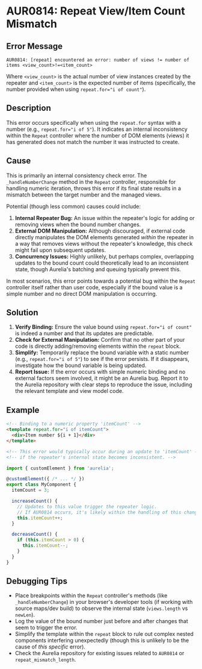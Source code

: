 # AUR0814: Repeat View/Item Count Mismatch

## Error Message

`AUR0814: [repeat] encountered an error: number of views != number of items <view_count>!=<item_count>`

Where `<view_count>` is the actual number of view instances created by the repeater and `<item_count>` is the expected number of items (specifically, the number provided when using `repeat.for="i of count"`).

## Description

This error occurs specifically when using the `repeat.for` syntax with a number (e.g., `repeat.for="i of 5"`). It indicates an internal inconsistency within the `Repeat` controller where the number of DOM elements (views) it has generated does not match the number it was instructed to create.

## Cause

This is primarily an internal consistency check error. The `_handleNumberChange` method in the `Repeat` controller, responsible for handling numeric iteration, throws this error if its final state results in a mismatch between the target number and the managed views.

Potential (though less common) causes could include:
1.  **Internal Repeater Bug:** An issue within the repeater's logic for adding or removing views when the bound number changes.
2.  **External DOM Manipulation:** Although discouraged, if external code directly manipulates the DOM elements generated *within* the repeater in a way that removes views without the repeater's knowledge, this check might fail upon subsequent updates.
3.  **Concurrency Issues:** Highly unlikely, but perhaps complex, overlapping updates to the bound count could theoretically lead to an inconsistent state, though Aurelia's batching and queuing typically prevent this.

In most scenarios, this error points towards a potential bug within the `Repeat` controller itself rather than user code, especially if the bound value is a simple number and no direct DOM manipulation is occurring.

## Solution

1.  **Verify Binding:** Ensure the value bound using `repeat.for="i of count"` is indeed a number and that its updates are predictable.
2.  **Check for External Manipulation:** Confirm that no other part of your code is directly adding/removing elements within the `repeat` block.
3.  **Simplify:** Temporarily replace the bound variable with a static number (e.g., `repeat.for="i of 5"`) to see if the error persists. If it disappears, investigate how the bound variable is being updated.
4.  **Report Issue:** If the error occurs with simple numeric binding and no external factors seem involved, it might be an Aurelia bug. Report it to the Aurelia repository with clear steps to reproduce the issue, including the relevant template and view model code.

## Example

```html
<!-- Binding to a numeric property 'itemCount' -->
<template repeat.for="i of itemCount">
  <div>Item number ${i + 1}</div>
</template>

<!-- This error would typically occur during an update to 'itemCount' -->
<!-- if the repeater's internal state becomes inconsistent. -->
```

```typescript
import { customElement } from 'aurelia';

@customElement({ /* ... */ })
export class MyComponent {
  itemCount = 3;

  increaseCount() {
    // Updates to this value trigger the repeater logic.
    // If AUR0814 occurs, it's likely within the handling of this change.
    this.itemCount++;
  }

  decreaseCount() {
    if (this.itemCount > 0) {
      this.itemCount--;
    }
  }
}
```

## Debugging Tips

-   Place breakpoints within the `Repeat` controller's methods (like `_handleNumberChange`) in your browser's developer tools (if working with source maps/dev build) to observe the internal state (`views.length` vs `newLen`).
-   Log the value of the bound number just before and after changes that seem to trigger the error.
-   Simplify the template within the `repeat` block to rule out complex nested components interfering unexpectedly (though this is unlikely to be the cause of *this specific* error).
-   Check the Aurelia repository for existing issues related to `AUR0814` or `repeat_mismatch_length`.
